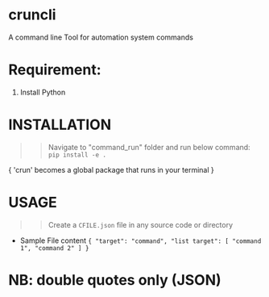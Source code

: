 # cruncli
A command line Tool for automation system commands

# Requirement:
1. Install Python

# INSTALLATION
>> Navigate to "command_run" folder and run below command:
	`pip install -e .`
  
{ 'crun' becomes a global package that runs in your terminal }


# USAGE
>> Create a `CFILE.json` file in any source code or directory
- Sample File content
`{
  "target": "command",
  "list target": [
	"command 1",
	"command 2"
   ]
}`

# NB: double quotes only (JSON)
